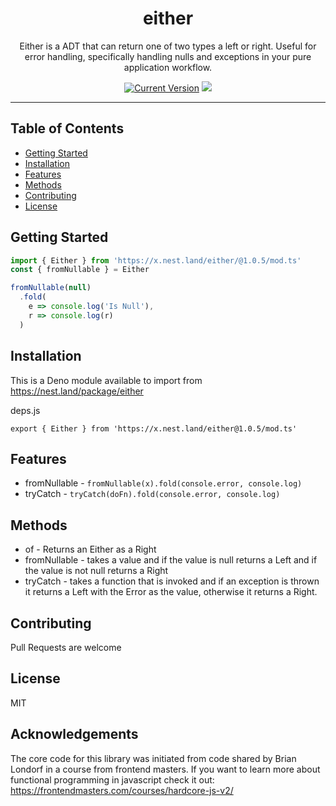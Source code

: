 <h1 align="center">either</h1>
<p align="center">Either is a ADT that can return one of two types a left or right. Useful for error handling, specifically handling nulls and exceptions in your pure application workflow.</p>
</p>
<p align="center">
  <a href="https://github.com/hyper63/either/tags/"><img src="https://img.shields.io/github/tag/hyper63/either" alt="Current Version" /></a>
  <img src="https://github.com/hyper63/either/workflows/.github/workflows/deno.yml/badge.svg" />
  
  </p>

---

## Table of Contents

- [Getting Started](#getting-started)
- [Installation](#installation)
- [Features](#features)
- [Methods](#methods)
- [Contributing](#contributing)
- [License](#license)

## Getting Started

```js
import { Either } from 'https://x.nest.land/either/@1.0.5/mod.ts'
const { fromNullable } = Either

fromNullable(null)
  .fold(
    e => console.log('Is Null'),
    r => console.log(r)
  )
```

## Installation

This is a Deno module available to import from 
https://nest.land/package/either 

deps.js

```
export { Either } from 'https://x.nest.land/either@1.0.5/mod.ts'
```

## Features

* fromNullable - `fromNullable(x).fold(console.error, console.log)`
* tryCatch - `tryCatch(doFn).fold(console.error, console.log)`

## Methods

* of - Returns an Either as a Right
* fromNullable - takes a value and if the value is null returns a Left and if the value is not null returns a Right
* tryCatch - takes a function that is invoked and if an exception is thrown it returns a Left with the Error as the value, otherwise it returns a Right.

## Contributing

Pull Requests are welcome

## License

MIT

## Acknowledgements

The core code for this library was initiated from code shared by Brian Londorf in a course from frontend masters. If you want to learn more about functional programming in javascript check it out: https://frontendmasters.com/courses/hardcore-js-v2/



